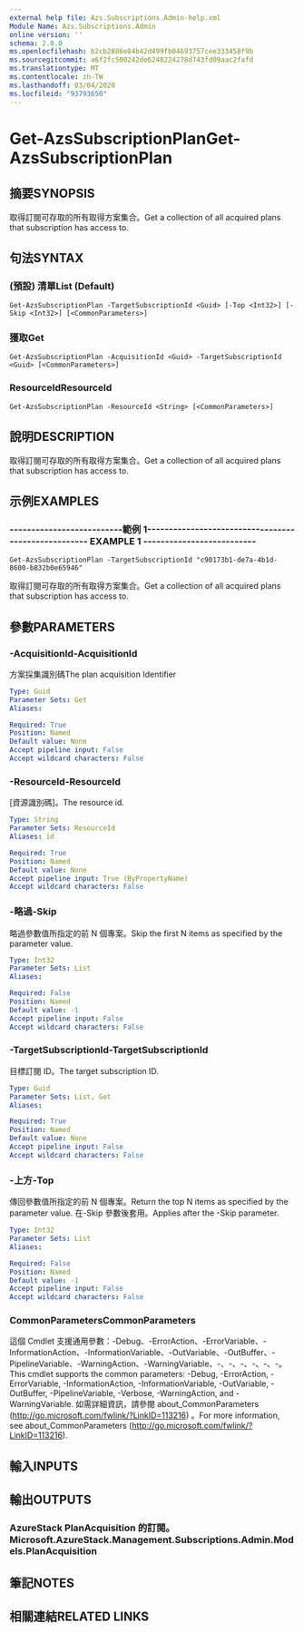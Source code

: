 ```yaml
---
external help file: Azs.Subscriptions.Admin-help.xml
Module Name: Azs.Subscriptions.Admin
online version: ''
schema: 2.0.0
ms.openlocfilehash: b2cb2886e84b42d499fb04693757cee333458f9b
ms.sourcegitcommit: a6f2fc500242de6248224278d743fd09aac2fafd
ms.translationtype: MT
ms.contentlocale: zh-TW
ms.lasthandoff: 03/04/2020
ms.locfileid: "93793650"
---
```

# <span data-ttu-id="76b92-101">Get-AzsSubscriptionPlan</span><span class="sxs-lookup"><span data-stu-id="76b92-101">Get-AzsSubscriptionPlan</span></span>

## <span data-ttu-id="76b92-102">摘要</span><span class="sxs-lookup"><span data-stu-id="76b92-102">SYNOPSIS</span></span>
<span data-ttu-id="76b92-103">取得訂閱可存取的所有取得方案集合。</span><span class="sxs-lookup"><span data-stu-id="76b92-103">Get a collection of all acquired plans that subscription has access to.</span></span>

## <span data-ttu-id="76b92-104">句法</span><span class="sxs-lookup"><span data-stu-id="76b92-104">SYNTAX</span></span>

### <span data-ttu-id="76b92-105"> (預設) 清單</span><span class="sxs-lookup"><span data-stu-id="76b92-105">List (Default)</span></span>
```
Get-AzsSubscriptionPlan -TargetSubscriptionId <Guid> [-Top <Int32>] [-Skip <Int32>] [<CommonParameters>]
```

### <span data-ttu-id="76b92-106">獲取</span><span class="sxs-lookup"><span data-stu-id="76b92-106">Get</span></span>
```
Get-AzsSubscriptionPlan -AcquisitionId <Guid> -TargetSubscriptionId <Guid> [<CommonParameters>]
```

### <span data-ttu-id="76b92-107">ResourceId</span><span class="sxs-lookup"><span data-stu-id="76b92-107">ResourceId</span></span>
```
Get-AzsSubscriptionPlan -ResourceId <String> [<CommonParameters>]
```

## <span data-ttu-id="76b92-108">說明</span><span class="sxs-lookup"><span data-stu-id="76b92-108">DESCRIPTION</span></span>
<span data-ttu-id="76b92-109">取得訂閱可存取的所有取得方案集合。</span><span class="sxs-lookup"><span data-stu-id="76b92-109">Get a collection of all acquired plans that subscription has access to.</span></span>

## <span data-ttu-id="76b92-110">示例</span><span class="sxs-lookup"><span data-stu-id="76b92-110">EXAMPLES</span></span>

### <span data-ttu-id="76b92-111">--------------------------範例 1--------------------------</span><span class="sxs-lookup"><span data-stu-id="76b92-111">-------------------------- EXAMPLE 1 --------------------------</span></span>
```
Get-AzsSubscriptionPlan -TargetSubscriptionId "c90173b1-de7a-4b1d-8600-b832b0e65946"
```

<span data-ttu-id="76b92-112">取得訂閱可存取的所有取得方案集合。</span><span class="sxs-lookup"><span data-stu-id="76b92-112">Get a collection of all acquired plans that subscription has access to.</span></span>

## <span data-ttu-id="76b92-113">參數</span><span class="sxs-lookup"><span data-stu-id="76b92-113">PARAMETERS</span></span>

### <span data-ttu-id="76b92-114">-AcquisitionId</span><span class="sxs-lookup"><span data-stu-id="76b92-114">-AcquisitionId</span></span>
<span data-ttu-id="76b92-115">方案採集識別碼</span><span class="sxs-lookup"><span data-stu-id="76b92-115">The plan acquisition Identifier</span></span>

```yaml
Type: Guid
Parameter Sets: Get
Aliases: 

Required: True
Position: Named
Default value: None
Accept pipeline input: False
Accept wildcard characters: False
```

### <span data-ttu-id="76b92-116">-ResourceId</span><span class="sxs-lookup"><span data-stu-id="76b92-116">-ResourceId</span></span>
<span data-ttu-id="76b92-117">[資源識別碼]。</span><span class="sxs-lookup"><span data-stu-id="76b92-117">The resource id.</span></span>

```yaml
Type: String
Parameter Sets: ResourceId
Aliases: id

Required: True
Position: Named
Default value: None
Accept pipeline input: True (ByPropertyName)
Accept wildcard characters: False
```

### <span data-ttu-id="76b92-118">-略過</span><span class="sxs-lookup"><span data-stu-id="76b92-118">-Skip</span></span>
<span data-ttu-id="76b92-119">略過參數值所指定的前 N 個專案。</span><span class="sxs-lookup"><span data-stu-id="76b92-119">Skip the first N items as specified by the parameter value.</span></span>

```yaml
Type: Int32
Parameter Sets: List
Aliases: 

Required: False
Position: Named
Default value: -1
Accept pipeline input: False
Accept wildcard characters: False
```

### <span data-ttu-id="76b92-120">-TargetSubscriptionId</span><span class="sxs-lookup"><span data-stu-id="76b92-120">-TargetSubscriptionId</span></span>
<span data-ttu-id="76b92-121">目標訂閱 ID。</span><span class="sxs-lookup"><span data-stu-id="76b92-121">The target subscription ID.</span></span>

```yaml
Type: Guid
Parameter Sets: List, Get
Aliases: 

Required: True
Position: Named
Default value: None
Accept pipeline input: False
Accept wildcard characters: False
```

### <span data-ttu-id="76b92-122">-上方</span><span class="sxs-lookup"><span data-stu-id="76b92-122">-Top</span></span>
<span data-ttu-id="76b92-123">傳回參數值所指定的前 N 個專案。</span><span class="sxs-lookup"><span data-stu-id="76b92-123">Return the top N items as specified by the parameter value.</span></span>
<span data-ttu-id="76b92-124">在-Skip 參數後套用。</span><span class="sxs-lookup"><span data-stu-id="76b92-124">Applies after the -Skip parameter.</span></span>

```yaml
Type: Int32
Parameter Sets: List
Aliases: 

Required: False
Position: Named
Default value: -1
Accept pipeline input: False
Accept wildcard characters: False
```

### <span data-ttu-id="76b92-125">CommonParameters</span><span class="sxs-lookup"><span data-stu-id="76b92-125">CommonParameters</span></span>
<span data-ttu-id="76b92-126">這個 Cmdlet 支援通用參數：-Debug、-ErrorAction、-ErrorVariable、-InformationAction、-InformationVariable、-OutVariable、-OutBuffer、-PipelineVariable、-WarningAction、-WarningVariable、-、-、-、-、-、-。</span><span class="sxs-lookup"><span data-stu-id="76b92-126">This cmdlet supports the common parameters: -Debug, -ErrorAction, -ErrorVariable, -InformationAction, -InformationVariable, -OutVariable, -OutBuffer, -PipelineVariable, -Verbose, -WarningAction, and -WarningVariable.</span></span> <span data-ttu-id="76b92-127">如需詳細資訊，請參閱 about_CommonParameters (http://go.microsoft.com/fwlink/?LinkID=113216) 。</span><span class="sxs-lookup"><span data-stu-id="76b92-127">For more information, see about_CommonParameters (http://go.microsoft.com/fwlink/?LinkID=113216).</span></span>

## <span data-ttu-id="76b92-128">輸入</span><span class="sxs-lookup"><span data-stu-id="76b92-128">INPUTS</span></span>

## <span data-ttu-id="76b92-129">輸出</span><span class="sxs-lookup"><span data-stu-id="76b92-129">OUTPUTS</span></span>

### <span data-ttu-id="76b92-130">AzureStack PlanAcquisition 的訂閱。</span><span class="sxs-lookup"><span data-stu-id="76b92-130">Microsoft.AzureStack.Management.Subscriptions.Admin.Models.PlanAcquisition</span></span>

## <span data-ttu-id="76b92-131">筆記</span><span class="sxs-lookup"><span data-stu-id="76b92-131">NOTES</span></span>

## <span data-ttu-id="76b92-132">相關連結</span><span class="sxs-lookup"><span data-stu-id="76b92-132">RELATED LINKS</span></span>

